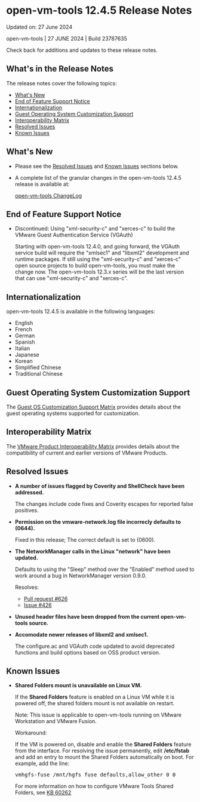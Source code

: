 #                      open-vm-tools 12.4.5 Release Notes

Updated on: 27 June 2024

open-vm-tools | 27 JUNE 2024 | Build 23787635

Check back for additions and updates to these release notes.

## What's in the Release Notes

The release notes cover the following topics:

* [What's New](#whatsnew) 
* [End of Feature Support Notice](#endsupport)
* [Internationalization](#i18n) 
* [Guest Operating System Customization Support](#guestop) 
* [Interoperability Matrix](#interop) 
* [Resolved Issues](#resolvedissues) 
* [Known Issues](#knownissues)

## <a id="whatsnew" name="whatsnew"></a>What's New


*   Please see the [Resolved Issues](#resolvedissues) and [Known Issues](#knownissues) sections below.

*   A complete list of the granular changes in the open-vm-tools 12.4.5 release is available at:

    [open-vm-tools ChangeLog](https://github.com/vmware/open-vm-tools/blob/stable-12.4.5/open-vm-tools/ChangeLog)

## <a id="endsupport" name="endsupport"></a>End of Feature Support Notice

*   Discontinued: Using "xml-security-c" and "xerces-c" to build the VMware Guest Authentication Service (VGAuth)

    Starting with open-vm-tools 12.4.0, and going forward, the VGAuth service build will require the "xmlsec1" and "libxml2" development and runtime packages.  If still using the "xml-security-c" and "xerces-c" open source projects to build open-vm-tools, you must make the change now.  The open-vm-tools 12.3.x series will be the last version that can use "xml-security-c" and "xerces-c".

## <a id="i18n" name="i18n"></a>Internationalization

open-vm-tools 12.4.5 is available in the following languages:

* English
* French
* German
* Spanish
* Italian
* Japanese
* Korean
* Simplified Chinese
* Traditional Chinese

## <a id="guestop" name="guestop"></a>Guest Operating System Customization Support

The [Guest OS Customization Support Matrix](http://partnerweb.vmware.com/programs/guestOS/guest-os-customization-matrix.pdf) provides details about the guest operating systems supported for customization.

## <a id="interop" name="interop"></a>Interoperability Matrix

The [VMware Product Interoperability Matrix](http://partnerweb.vmware.com/comp_guide2/sim/interop_matrix.php) provides details about the compatibility of current and earlier versions of VMware Products. 

## <a id="resolvedissues" name ="resolvedissues"></a> Resolved Issues

*   **A number of issues flagged by Coverity and ShellCheck have been addressed.**

      The changes include code fixes and Coverity escapes for reported false positives.

*   **Permission on the vmware-network.log file incorrecly defaults to (0644).**

    Fixed in this release;   The correct default is set to (0600).

*   **The NetworkManager calls in the Linux "network" have been updated.**

    Defaults to using the "Sleep" method over the "Enabled" method used to
    work around a bug in NetworkManager version 0.9.0.

    Resolves:
     * [Pull request #626](https://github.com/vmware/open-vm-tools/pull/699)
     * [Issue #426](https://github.com/vmware/open-vm-tools/issues/426)

*   **Unused header files have been dropped from the current open-vm-tools source.**

*   **Accomodate newer releases of libxml2 and xmlsec1.**

    The configure.ac and VGAuth code updated to avoid deprecated functions and build options based on OSS product version.

## <a id="knownissues" name="knownissues"></a>Known Issues


*   **Shared Folders mount is unavailable on Linux VM.**

    If the **Shared Folders** feature is enabled on a Linux VM while it is powered off, the shared folders mount is not available on restart.

    Note: This issue is applicable to open-vm-tools running on VMware Workstation and VMware Fusion.

    Workaround:

    If the VM is powered on, disable and enable the **Shared Folders** feature from the interface. For resolving the issue permanently, edit **/etc/fstab** and add an entry to mount the Shared Folders automatically on boot.  For example, add the line:

    <tt>vmhgfs-fuse   /mnt/hgfs    fuse    defaults,allow_other    0    0</tt>

    For more information on how to configure VMware Tools Shared Folders, see [KB 60262](https://kb.vmware.com/s/article/60262)
